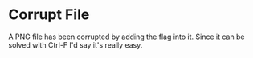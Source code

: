 # Corrupt File

A PNG file has been corrupted by adding the flag into it. Since it can be solved with Ctrl-F I'd say it's really easy.
